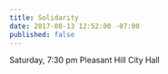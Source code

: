 ```yaml
---
title: Solidarity
date: 2017-08-13 12:52:00 -07:00
published: false
---
```


Saturday, 7:30 pm Pleasant Hill City Hall